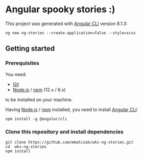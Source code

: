 # Angular spooky stories :)

This project was generated with [Angular CLI](https://github.com/angular/angular-cli) version 8.1.3:
```
ng new ng-stories --create-application=false --style=scss
```

## Getting started

### Prerequisites

You need:
* [Git](https://git-scm.com/)
* [Node.js](https://nodejs.org) / [npm](https://www.npmjs.com/get-npm) (12.x / 6.x)

to be installed on your machine.

Having [Node.js](https://nodejs.org) / [npm](https://www.npmjs.com/get-npm) installed, you need to install [Angular CLI](https://github.com/angular/angular-cli):
```
npm install -g @angular/cli
```

### Clone this repository and install dependencies

```
git clone https://github.com/mmatczak/wks-ng-stories.git
cd  wks-ng-stories
npm install
```
